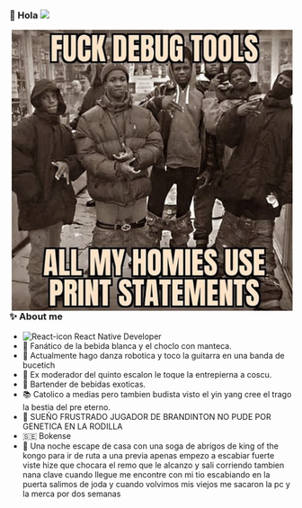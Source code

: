 ### 👋 Hola <img src="https://media.giphy.com/media/mGcNjsfWAjY5AEZNw6/giphy.gif" width="50">

<a href="https://www.youtube.com/watch?v=utyhLoRxhWM"><img src="https://raw.githubusercontent.com/FranciscoDumont/FranciscoDumont/master/image.jpg" alt="Que onda bro" width="500" align="right"></a>
### ✨ About me
- <img src="https://upload.wikimedia.org/wikipedia/commons/thumb/a/a7/React-icon.svg/1200px-React-icon.svg.png" alt="React-icon" width="20"> React Native Developer
- 🔭 Fanático de la bebida blanca y el choclo con manteca.
- 🌱 Actualmente hago danza robotica y toco la guitarra en una banda de bucetich
- 🤔 Ex moderador del quinto escalon le toque la entrepierna a coscu.
- 🤖 Bartender de bebidas exoticas.
- 📚 Catolico a medias pero tambien budista visto el yin yang cree el trago la bestia del pre eterno.
- 🔧 SUEÑO FRUSTRADO JUGADOR DE BRANDINTON NO PUDE POR GENETICA EN LA RODILLA
- 🇸🇪 Bokense
- 💬 Una noche escape de casa con una soga de abrigos de king of the kongo para ir de ruta a una previa apenas empezo a escabiar fuerte viste
hize que chocara el remo que le alcanzo y sali corriendo tambien nana clave cuando llegue me encontre con mi tio escabiando en la puerta
salimos de joda y cuando volvimos mis viejos me sacaron la pc y la merca por dos semanas

<!--
![Anurag's github stats](https://github-readme-stats.vercel.app/api?username=FranciscoDumont&show_icons=true&theme=dracula)
-->
<!--
**FranciscoDumont/FranciscoDumont** is a ✨ _special_ ✨ repository because its `README.md` (this file) appears on your GitHub profile.

Here are some ideas to get you started:

- 🔭 I’m currently working on ...
- 🌱 I’m currently learning ...
- 👯 I’m looking to collaborate on ...
- 🤔 I’m looking for help with ...
- 💬 Ask me about ...
- 📫 How to reach me: ...
- 😄 Pronouns: ...
- ⚡ Fun fact: ...
-->
